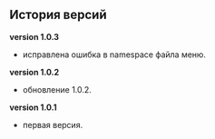 <!-- cl-start -->
## История версий

**version 1.0.3**    
- исправлена ошибка в namespace файла меню.    

**version 1.0.2**    
- обновление 1.0.2.    

**version 1.0.1**    
- первая версия.    
<!-- cl-end -->
